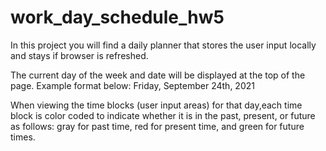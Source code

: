 # work_day_schedule_hw5

In this project you will find a daily planner that stores the user input locally and stays if browser is refreshed.

The current day of the week and date will be displayed at the top of the page. Example format below:
Friday, September 24th, 2021

When viewing the time blocks (user input areas) for that day,each time block is color coded to indicate whether it is in the past, present, or future as follows: gray for past time, red for present time, and green for future times.


